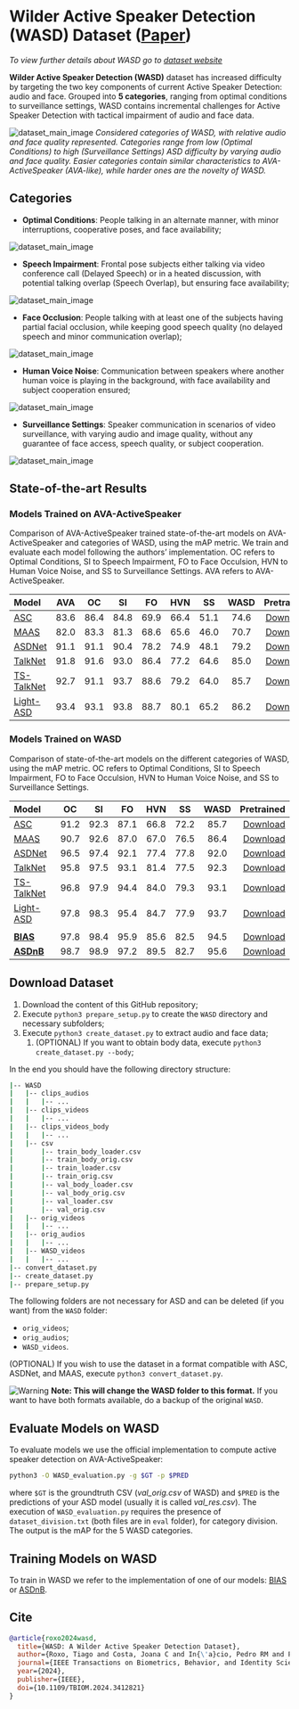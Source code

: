 # Wilder Active Speaker Detection (WASD) Dataset ([Paper](https://ieeexplore.ieee.org/document/10554644/))

*To view further details about WASD go to [dataset website](https://tiago-roxo.github.io/WASD/)*

**Wilder Active Speaker Detection (WASD)** dataset has increased difficulty by targeting the two key components of current Active Speaker Detection: audio and face. Grouped into **5 categories**, ranging from optimal conditions to surveillance settings, WASD contains incremental challenges for Active Speaker Detection with tactical impairment of audio and face data. 

![dataset_main_image](images/dataset_main_image.png)
*Considered categories of WASD, with relative audio and face quality represented. Categories range from low (Optimal Conditions) to high (Surveillance Settings) ASD difficulty by varying audio and face quality. Easier categories contain similar characteristics to AVA-ActiveSpeaker (AVA-like), while harder ones are the novelty of WASD.*



## Categories

*   **Optimal Conditions**: People talking in an alternate manner, with minor interruptions, cooperative poses, and face availability;

![dataset_main_image](images/OC_5_images.png)

*   **Speech Impairment**: Frontal pose subjects either talking via video conference call (Delayed Speech) or in a heated discussion, with potential talking overlap (Speech Overlap), but ensuring face availability;

![dataset_main_image](images/SI_5_images.png)

*   **Face Occlusion**: People talking with at least one of the subjects having partial facial occlusion, while keeping good speech quality (no delayed speech and minor communication overlap);

![dataset_main_image](images/FO_5_images.png)

*   **Human Voice Noise**: Communication between speakers where another human voice is playing in the background, with face availability and subject cooperation ensured;

![dataset_main_image](images/HVN_5_images.png)

*   **Surveillance Settings**: Speaker communication in scenarios of video surveillance, with varying audio and image quality, without any guarantee of face access, speech quality, or subject cooperation.

![dataset_main_image](images/SS_5_images.png)



## State-of-the-art Results

### Models Trained on AVA-ActiveSpeaker
Comparison of AVA-ActiveSpeaker trained state-of-the-art models on AVA-ActiveSpeaker and categories of WASD, using the mAP metric. We train and evaluate each model following the authors’ implementation. OC refers to Optimal Conditions, SI to Speech Impairment, FO to Face Occulsion, HVN to Human Voice Noise, and SS to Surveillance Settings. AVA refers to AVA-ActiveSpeaker.

| Model                                                        | AVA       | OC        | SI        | FO        | HVN       | SS        | WASD      | Pretrained |
|:-------------------------------------------------------------|:---------:|:---------:|:---------:|:---------:|:---------:|:---------:|:---------:|:----------:|
| [ASC](https://github.com/fuankarion/active-speakers-context) | 83.6      | 86.4      | 84.8      | 69.9      | 66.4      | 51.1      | 74.6      | [Download](https://drive.google.com/file/d/12Gnq-Wg0iWK4xCBpkdAXzOXSXJDqcC1f/view?usp=drivesdk)   |
| [MAAS](https://github.com/fuankarion/MAAS)                   | 82.0      | 83.3      | 81.3      | 68.6      | 65.6      | 46.0      | 70.7      | [Download](https://drive.google.com/file/d/1Wm4mNJSWAthpoiD-Q0fJTKcUeq9hMExm/view?usp=drivesdk)   |
| [ASDNet](https://github.com/okankop/ASDNet)                  | 91.1      | 91.1      | 90.4      | 78.2      | 74.9      | 48.1      | 79.2      | [Download](https://drive.google.com/file/d/1ipG2okoRhKGUj57xxBg5Ojjq58P6Wy50/view?usp=drivesdk)   |
| [TalkNet](https://github.com/TaoRuijie/TalkNet-ASD)          | 91.8      | 91.6      | 93.0      | 86.4      | 77.2      | 64.6      | 85.0      | [Download](https://drive.google.com/file/d/1Cl3eWyh8rXMj-9SKE5YtZtHAavskklA8/view?usp=drivesdk)   |
| [TS-TalkNet](https://github.com/Jiang-Yidi/TS-TalkNet)       | 92.7      | 91.1      | 93.7      | 88.6      | 79.2      | 64.0      | 85.7      | [Download](https://drive.google.com/file/d/1DMr-taDZvUjUUxDVWUDudghbhaFuzvag/view?usp=drivesdk)   |
| [Light-ASD](https://github.com/Junhua-Liao/Light-ASD)        | 93.4      | 93.1      | 93.8      | 88.7      | 80.1      | 65.2      | 86.2      | [Download](https://drive.google.com/file/d/1J6rAY5bO9Pmqa1J2G2gFiuFJFvtX1Xdj/view?usp=drivesdk)   |

### Models Trained on WASD
Comparison of state-of-the-art models on the different categories of WASD, using the mAP metric. OC refers to Optimal Conditions, SI to Speech Impairment, FO to Face Occulsion, HVN to Human Voice Noise, and SS to Surveillance Settings.

| Model                                                        | OC        | SI        | FO        | HVN       | SS        | WASD      | Pretrained  |
|:-------------------------------------------------------------|:---------:|:---------:|:---------:|:---------:|:---------:|:---------:|------------:|
| [ASC](https://github.com/fuankarion/active-speakers-context) | 91.2      | 92.3      | 87.1      | 66.8      | 72.2      | 85.7      | [Download](https://drive.google.com/file/d/1E57buSg0UuMJ1-AmK4iHGGp0Kf5EjNus/view?usp=drivesdk)    |
| [MAAS](https://github.com/fuankarion/MAAS)                   | 90.7      | 92.6      | 87.0      | 67.0      | 76.5      | 86.4      | [Download](https://drive.google.com/file/d/1995K_ADuiGhg4PSpnpljzpWy0-FkVhBl/view?usp=drivesdk)    |
| [ASDNet](https://github.com/okankop/ASDNet)                  | 96.5      | 97.4      | 92.1      | 77.4      | 77.8      | 92.0      | [Download](https://drive.google.com/file/d/1nSUuPnUzVL2fheK9kgv4-So1KJ4qjPfI/view?usp=drivesdk)    |
| [TalkNet](https://github.com/TaoRuijie/TalkNet-ASD)          | 95.8      | 97.5      | 93.1      | 81.4      | 77.5      | 92.3      | [Download](https://drive.google.com/file/d/1Zb6wlC3944vmjlmaNohvLBaiBfWSXMHc/view?usp=drivesdk)    |
| [TS-TalkNet](https://github.com/Jiang-Yidi/TS-TalkNet)       | 96.8      | 97.9      | 94.4      | 84.0      | 79.3      | 93.1      | [Download](https://drive.google.com/file/d/1pUkAwKwN2hjjy15fJp63ZcME9Mb_54Gf/view?usp=drivesdk)    |
| [Light-ASD](https://github.com/Junhua-Liao/Light-ASD)        | 97.8      | 98.3      | 95.4      | 84.7      | 77.9      | 93.7      | [Download](https://drive.google.com/file/d/13bk0iNBZzxNAOq5aAQf4GsLbr4zSePfI/view?usp=drivesdk)    |
|                                                              |           |           |           |           |           |           |                                                                                                    |
| [**BIAS**](https://github.com/Tiago-Roxo/BIAS)               | 97.8      | 98.4      | 95.9      | 85.6      | 82.5      | 94.5      | [Download](https://drive.google.com/file/d/1emfDPgBAfQGNwMsnW4E6Tduxq2OYyKsB/view?usp=share_link)  |
| [**ASDnB**](https://github.com/Tiago-Roxo/ASDnB)         	   | 98.7      | 98.9      | 97.2      | 89.5      | 82.7      | 95.6      | [Download](https://drive.google.com/file/d/1MZmnF9OPYjDu4UqwTD9I8H2QjJ8BakQE/view?usp=drive_link)  |                                                                                                   |


## Download Dataset

1. Download the content of this GitHub repository;
2. Execute `python3 prepare_setup.py` to create the `WASD` directory and necessary subfolders;
3. Execute `python3 create_dataset.py` to extract audio and face data;
    1. (OPTIONAL) If you want to obtain body data, execute `python3 create_dataset.py --body`;

In the end you should have the following directory structure:
```bash
|-- WASD
|   |-- clips_audios
|   |   |-- ...
|   |-- clips_videos
|   |   |-- ...
|   |-- clips_videos_body
|   |   |-- ...
|   |-- csv
|       |-- train_body_loader.csv
|       |-- train_body_orig.csv
|       |-- train_loader.csv
|       |-- train_orig.csv
|       |-- val_body_loader.csv
|       |-- val_body_orig.csv
|       |-- val_loader.csv
|       |-- val_orig.csv
|   |-- orig_videos
|   |   |-- ...
|   |-- orig_audios
|   |   |-- ...
|   |-- WASD_videos
|   |   |-- ...
|-- convert_dataset.py
|-- create_dataset.py
|-- prepare_setup.py
```
The following folders are not necessary for ASD and can be deleted (if you want) from the `WASD` folder:
* `orig_videos`;
* `orig_audios`;
* `WASD_videos`.

(OPTIONAL) If you wish to use the dataset in a format compatible with ASC, ASDNet, and MAAS, execute `python3 convert_dataset.py`. 

![Warning](images/triangle-exclamation-solid.png) **Note: This will change the WASD folder to this format.** If you want to have both formats available, do a backup of the original `WASD`.



## Evaluate Models on WASD

To evaluate models we use the official implementation to compute active speaker detection on AVA-ActiveSpeaker:

```bash
python3 -O WASD_evaluation.py -g $GT -p $PRED
```
where `$GT` is the groundtruth CSV (*val_orig.csv* of WASD) and `$PRED` is the predictions of your ASD model (usually it is called *val_res.csv*). The execution of `WASD_evaluation.py` requires the presence of `dataset_division.txt` (both files are in `eval` folder), for category division. The output is the mAP for the 5 WASD categories.


## Training Models on WASD

To train in WASD we refer to the implementation of one of our models: [BIAS](https://github.com/Tiago-Roxo/BIAS/tree/main/BIAS) or [ASDnB](https://github.com/Tiago-Roxo/ASDnB).

## Cite

```bibtex
@article{roxo2024wasd,
  title={WASD: A Wilder Active Speaker Detection Dataset},
  author={Roxo, Tiago and Costa, Joana C and In{\'a}cio, Pedro RM and Proen{\c{c}}a, Hugo},
  journal={IEEE Transactions on Biometrics, Behavior, and Identity Science},
  year={2024},
  publisher={IEEE},
  doi={10.1109/TBIOM.2024.3412821}
}
```
